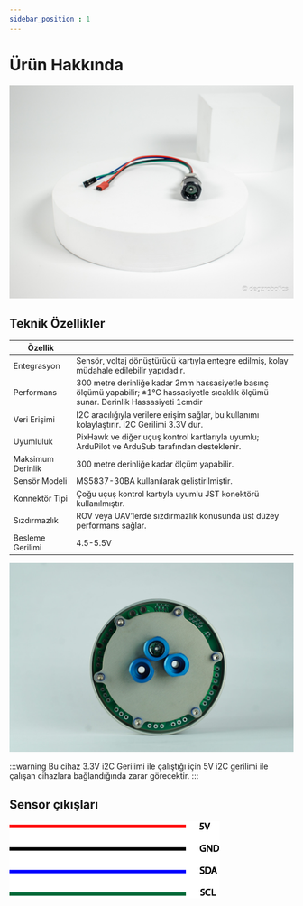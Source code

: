 ```yaml
---
sidebar_position : 1
---
```


# Ürün Hakkında


![Basınç sensorü](./image/basinc-sensoru.jpg)



## Teknik Özellikler 

| Özellik                  |                                                                                                                                                                                                                                     |
|----------------------------|--------------------------------------------------------------------------------------------------------------------------------------------------------------------------------------------------------------------------------------------|
|Entegrasyon        |Sensör, voltaj dönüştürücü kartıyla entegre edilmiş, kolay müdahale edilebilir yapıdadır.                                                                                                                        |
Performans | 300 metre derinliğe kadar 2mm hassasiyetle basınç ölçümü yapabilir; ±1°C hassasiyetle sıcaklık ölçümü sunar. Derinlik Hassasiyeti 1cmdir|
|Veri Erişimi| I2C aracılığıyla verilere erişim sağlar, bu kullanımı kolaylaştırır. I2C Gerilimi 3.3V dur.|
|Uyumluluk                   |PixHawk ve diğer uçuş kontrol kartlarıyla uyumlu; ArduPilot ve ArduSub tarafından desteklenir.|
|Maksimum Derinlik | 300 metre derinliğe kadar ölçüm yapabilir.|
|Sensör Modeli| MS5837-30BA kullanılarak geliştirilmiştir.|
|Konnektör Tipi|Çoğu uçuş kontrol kartıyla uyumlu JST konektörü kullanılmıştır.|
|Sızdırmazlık| ROV veya UAV’lerde sızdırmazlık konusunda üst düzey performans sağlar.|
|Besleme Gerilimi|  4.5-5.5V |








![Basınç sensorü](./image/sensorluhazne-scaled.jpg)

:::warning
Bu cihaz 3.3V i2C Gerilimi ile çalıştığı için 5V i2C gerilimi ile çalışan cihazlara bağlandığında zarar görecektir.
:::

## Sensor çıkışları

![Sensor Çıkışları](./image/basincsensoru2.png)

